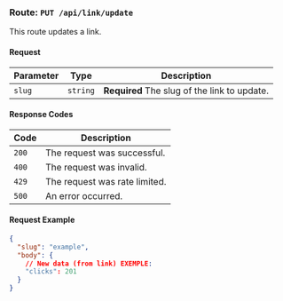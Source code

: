 ### Route: `PUT /api/link/update`

This route updates a link.

#### Request

| Parameter | Type     | Description                         |
| --------- | -------- | ----------------------------------- |
| `slug`    | `string` | **Required** The slug of the link to update. |

#### Response Codes

| Code  | Description                        |
| ----- | ---------------------------------- |
| `200` | The request was successful.        |
| `400` | The request was invalid.           |
| `429` | The request was rate limited.      |
| `500` | An error occurred.                 |

#### Request Example

```json
{
  "slug": "example",
  "body": {
    // New data (from link) EXEMPLE:
    "clicks": 201
  }
}
```